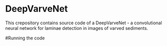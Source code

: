 # DeepVarveNet

This crepository contains source code of a DeepVarveNet - a convolutional neural network for laminae detection in images of varved sediments.

#Running the code
